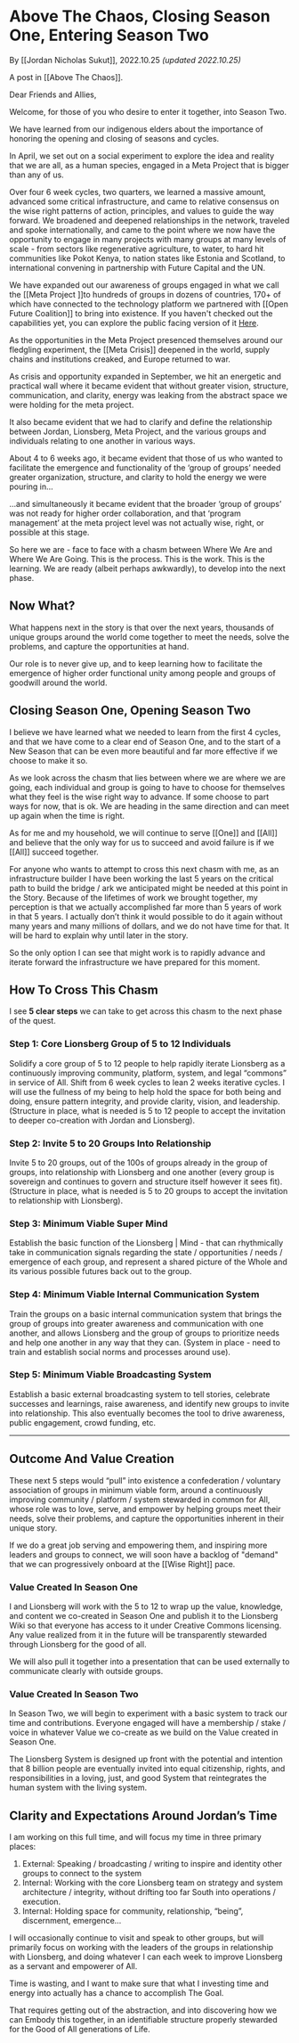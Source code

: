 # Above The Chaos,  Closing Season One, Entering Season Two

By [[Jordan Nicholas Sukut]], 2022.10.25 _(updated 2022.10.25)_

A post in [[Above The Chaos]].

Dear Friends and Allies, 

Welcome, for those of you who desire to enter it together, into Season Two. 

We have learned from our indigenous elders about the importance of honoring the opening and closing of seasons and cycles. 

In April, we set out on a social experiment to explore the idea and reality that we are all, as a human species, engaged in a Meta Project that is bigger than any of us. 

Over four 6 week cycles, two quarters, we learned a massive amount, advanced some critical infrastructure, and came to relative consensus on the wise right patterns of action, principles, and values to guide the way forward. We broadened and deepened relationships in the network, traveled and spoke internationally, and came to the point where we now have the opportunity to engage in many projects with many groups at many levels of scale - from sectors like regenerative agriculture, to water, to hard hit communities like Pokot Kenya, to nation states like Estonia and Scotland, to international convening in partnership with Future Capital and the UN. 

We have expanded out our awareness of groups engaged in what we call the [[Meta Project ]]to hundreds of groups in dozens of countries, 170+ of which have connected to the technology platform we partnered with [[Open Future Coalition]] to bring into existence. If you haven't checked out the capabilities yet, you can explore the public facing version of it [Here](https://impact.openfuturecoalition.org/marketplace/card-grid). 

As the opportunities in the Meta Project presenced themselves around our fledgling experiment, the [[Meta Crisis]] deepened in the world, supply chains and institutions creaked, and Europe returned to war. 

As crisis and opportunity expanded in September, we hit an energetic and practical wall where it became evident that without greater vision, structure, communication, and clarity, energy was leaking from the abstract space we were holding for the meta project. 

It also became evident that we had to clarify and define the relationship between Jordan, Lionsberg, Meta Project, and the various groups and individuals relating to one another in various ways. 

About 4 to 6 weeks ago, it became evident that those of us who wanted to facilitate the emergence and functionality of the ‘group of groups’ needed greater organization, structure, and clarity to hold the energy we were pouring in… 

…and simultaneously it became evident that the broader ‘group of groups’ was not ready for higher order collaboration, and that ‘program management’ at the meta project level was not actually wise, right, or possible at this stage. 

So here we are - face to face with a chasm between Where We Are and Where We Are Going. This is the process. This is the work. This is the learning. We are ready (albeit perhaps awkwardly), to develop into the next phase. 

## Now What? 

What happens next in the story is that over the next years, thousands of unique groups around the world come together to meet the needs, solve the problems, and capture the opportunities at hand. 

Our role is to never give up, and to keep learning how to facilitate the emergence of higher order functional unity among people and groups of goodwill around the world. 

## Closing Season One, Opening Season Two

I believe we have learned what we needed to learn from the first 4 cycles, and that we have come to a clear end of Season One, and to the start of a New Season that can be even more beautiful and far more effective if we choose to make it so. 

As we look across the chasm that lies between where we are where we are going, each individual and group is going to have to choose for themselves what they feel is the wise right way to advance. If some choose to part ways for now, that is ok. We are heading in the same direction and can meet up again when the time is right. 

As for me and my household, we will continue to serve [[One]] and [[All]] and believe that the only way for us to succeed and avoid failure is if we [[All]] succeed together. 

For anyone who wants to attempt to cross this next chasm with me, as an infrastructure builder I have been working the last 5 years on the critical path to build the bridge / ark we anticipated might be needed at this point in the Story. Because of the lifetimes of work we brought together, my perception is that we actually accomplished far more than 5 years of work in that 5 years. I actually don’t think it would possible to do it again without many years and many millions of dollars, and we do not have time for that. It will be hard to explain why until later in the story. 

So the only option I can see that might work is to rapidly advance and iterate forward the infrastructure we have prepared for this moment. 

## How To Cross This Chasm

I see **5 clear steps** we can take to get across this chasm to the next phase of the quest. 

### Step 1: Core Lionsberg Group of 5 to 12 Individuals

Solidify a core group of 5 to 12 people to help rapidly iterate Lionsberg as a continuously improving community, platform, system, and legal “commons” in service of All. Shift from 6 week cycles to lean 2 weeks iterative cycles. I will use the fullness of my being to help hold the space for both being and doing, ensure pattern integrity, and provide clarity, vision, and leadership. (Structure in place, what is needed is 5 to 12 people to accept the invitation to deeper co-creation with Jordan and Lionsberg). 

### Step 2: Invite 5 to 20 Groups Into Relationship 

Invite 5 to 20 groups, out of the 100s of groups already in the group of groups, into relationship with Lionsberg and one another (every group is sovereign and continues to govern and structure itself however it sees fit). (Structure in place, what is needed is 5 to 20 groups to accept the invitation to relationship with Lionsberg). 

### Step 3: Minimum Viable Super Mind 

Establish the basic function of the Lionsberg | Mind - that can rhythmically take in communication signals regarding the state / opportunities / needs / emergence of each group,  and represent a shared picture of the Whole and its various possible futures back out to the group. 

### Step 4: Minimum Viable Internal Communication System

Train the groups on a basic internal communication system that brings the group of groups into greater awareness and communication with one another, and allows Lionsberg and the group of groups to prioritize needs and help one another in any way that they can. (System in place - need to train and establish social norms and processes around use).

### Step 5: Minimum Viable Broadcasting System 

Establish a basic external broadcasting system to tell stories, celebrate successes and learnings, raise awareness, and identify new groups to invite into relationship. This also eventually becomes the tool to drive awareness, public engagement, crowd funding, etc. 

___
## Outcome And Value Creation 

These next 5 steps would “pull” into existence a confederation / voluntary association of groups in minimum viable form, around a continuously improving community / platform / system stewarded in common for All, whose role was to love, serve, and empower by helping groups meet their needs, solve their problems, and capture the opportunities inherent in their unique story. 

If we do a great job serving and empowering them, and inspiring more leaders and groups to connect, we will soon have a backlog of "demand" that we can progressively onboard at the [[Wise Right]] pace. 

### Value Created In Season One

I and Lionsberg will work with the 5 to 12 to wrap up the value, knowledge, and content we co-created in Season One and publish it to the Lionsberg Wiki so that everyone has access to it under Creative Commons licensing. Any value realized from it in the future will be transparently stewarded through Lionsberg for the good of all.  

We will also pull it together into a presentation that can be used externally to communicate clearly with outside groups. 

### Value Created In Season Two

In Season Two, we will begin to experiment with a basic system to track our time and contributions. Everyone engaged will have a membership / stake / voice in whatever Value we co-create as we build on the Value created in Season One. 

The Lionsberg System is designed up front with the potential and intention that 8 billion people are eventually invited into equal citizenship, rights, and responsibilities in a loving, just, and good System that reintegrates the human system with the living system. 

## Clarity and Expectations Around Jordan’s Time

I am working on this full time, and will focus my time in three primary places: 

1. External: Speaking / broadcasting / writing to inspire and identity other groups to connect to the system 
2. Internal: Working with the core Lionsberg team on strategy and system architecture / integrity, without drifting too far South into operations / execution. 
3. Internal: Holding space for community, relationship, “being”, discernment, emergence… 

I will occasionally continue to visit and speak to other groups, but will primarily focus on working with the leaders of the groups in relationship with Lionsberg, and doing whatever I can each week to improve Lionsberg as a servant and empowerer of All. 

Time is wasting, and I want to make sure that what I investing time and energy into actually has a chance to accomplish The Goal. 

That requires getting out of the abstraction, and into discovering how we can Embody this together, in an identifiable structure properly stewarded for the Good of All generations of Life. 